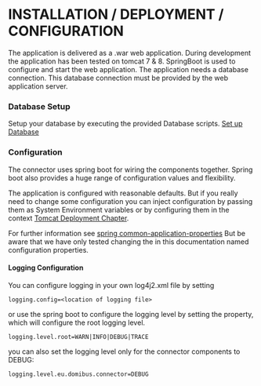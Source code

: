 # INSTALLATION / DEPLOYMENT / CONFIGURATION

The application is delivered as a .war web application. During development the application has been tested on tomcat 7 & 8.
SpringBoot is used to configure and start the web application. The application needs a database connection. This database connection
must be provided by the web application server.




### Database Setup

Setup your database by executing the provided Database scripts. [Set up Database](../database/)

### Configuration

The connector uses spring boot for wiring the components together.
Spring boot also provides a huge range of configuration values and flexibility.
<!-- 
A overview of all configuration properties is [here](domibusConnectorWebAppModule/spring-properties.html) available.
-->

The application is configured with reasonable defaults. But if you really need to change some configuration you can inject configuration 
by passing them as System Environment variables or by configuring them in the context [Tomcat Deployment Chapter](../tomcat_deploy/). 

For further information see [spring common-application-properties](https://docs.spring.io/spring-boot/docs/current/reference/html/common-application-properties.html)
But be aware that we have only tested changing the in this documentation named configuration properties.

#### Logging Configuration

You can configure logging in your own log4j2.xml file by setting
    
    logging.config=<location of logging file>

or use the spring boot to configure the logging level by setting the property,
which will configure the root logging level.

    logging.level.root=WARN|INFO|DEBUG|TRACE
    
you can also set the logging level only for the connector components to DEBUG:

    logging.level.eu.domibus.connector=DEBUG
    
        




